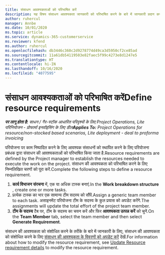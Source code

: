 ```yaml
---
title: संसाधन आवश्यकताओं को परिभाषित करें
description: यह विषय संसाधन आवश्यकता जानकारी को परिभाषित करने के बारे में जानकारी प्रदान करता है.
author: ruhercul
manager: Annbe
ms.date: 10/01/2020
ms.topic: article
ms.service: dynamics-365-customerservice
ms.reviewer: kfend
ms.author: ruhercul
ms.openlocfilehash: db3446c360c2d9278774d49ca3d5950cf2ce85ad
ms.sourcegitcommit: 11a61db54119503e82faec5f99c4273e8d1247e5
ms.translationtype: HT
ms.contentlocale: hi-IN
ms.lasthandoff: 10/16/2020
ms.locfileid: "4077595"
---
```

# <a name="define-resource-requirements"></a><span data-ttu-id="19749-103">संसाधन आवश्यकताओं को परिभाषित करें</span><span class="sxs-lookup"><span data-stu-id="19749-103">Define resource requirements</span></span>

<span data-ttu-id="19749-104">_**पर लागू होता है:** साधन / गैर-स्टॉक आधारित परिदृश्यों के लिए Project Operations, Lite परिनियोजन - प्रोफार्मा इनवॉइसिंग के लिए डील_</span><span class="sxs-lookup"><span data-stu-id="19749-104">_**Applies To:** Project Operations for resource/non-stocked based scenarios, Lite deployment - deal to proforma invoicing_</span></span>

<span data-ttu-id="19749-105">परियोजना पर काम निष्पादित करने के लिए आवश्यक संसाधनों को स्थापित करने के लिए परियोजना प्रबंधक द्वारा संसाधन की आवश्यकताओं को परिभाषित किया जाता है.</span><span class="sxs-lookup"><span data-stu-id="19749-105">Resource requirements are defined by the Project manager to establish the resources needed to execute the work on the project.</span></span> <span data-ttu-id="19749-106">संसाधन की आवश्यकता को परिभाषित करने के लिए निम्नलिखित चरणों को पूरा करें.</span><span class="sxs-lookup"><span data-stu-id="19749-106">Complete the following steps to define a resource requirement.</span></span>

1.  <span data-ttu-id="19749-107">**कार्य विभाजन संरचना** में, एक या अधिक टास्क बनाएं.</span><span class="sxs-lookup"><span data-stu-id="19749-107">In the **Work breakdown structure** , create one or more tasks.</span></span>
2.  <span data-ttu-id="19749-108">प्रत्येक टास्क का भार एक सामान्य टीम सदस्य को सौंपें.</span><span class="sxs-lookup"><span data-stu-id="19749-108">Assign a generic team member to each task.</span></span> <span data-ttu-id="19749-109">असाइनमेंट परियोजना टीम के सदस्य के कुल प्रयास को अपडेट करेंगे.</span><span class="sxs-lookup"><span data-stu-id="19749-109">The assignments will update the total effort of the project team member.</span></span>
3.  <span data-ttu-id="19749-110">**टीम के सदस्य** टैब पर, टीम के सदस्य का चयन करें और फिर **आवश्यकता उत्पन्न करें** को चुनें.</span><span class="sxs-lookup"><span data-stu-id="19749-110">On the **Team Member** tab, select the team member and then select **Generate Requirement**.</span></span>

<span data-ttu-id="19749-111">संसाधन की आवश्यकता को संशोधित करने के तरीके के बारे में जानकारी के लिए, संसाधन की आवश्यकता को संशोधित करने के लिए [संसाधन की आवश्यकता के विवरणों को अपडेट करें](define-resource-requirements.md) देखें.</span><span class="sxs-lookup"><span data-stu-id="19749-111">For information about how to modify the resource requirement, see [Update Resource requirement details](define-resource-requirements.md) to modify the resource requirement.</span></span>